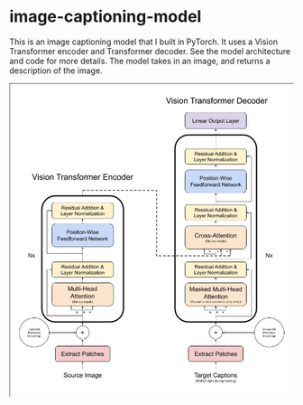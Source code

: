 # image-captioning-model

This is an image captioning model that I built in PyTorch. It uses a Vision Transformer encoder and Transformer decoder. See the model architecture and code for more details. The model takes in an image, and returns a description of the image.

![Image Captioning Model Architecture](model_architecture.jpg)
